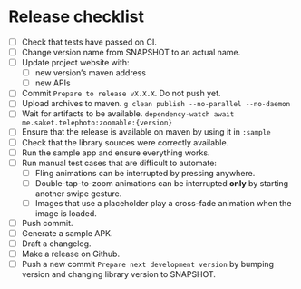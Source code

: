 # Release checklist

- [ ] Check that tests have passed on CI.
- [ ] Change version name from SNAPSHOT to an actual name.
- [ ] Update project website with:
    - [ ] new version’s maven address
    - [ ] new APIs
- [ ] Commit `Prepare to release vX.X.X`. Do not push yet.
- [ ] Upload archives to maven.
  `g clean publish --no-parallel --no-daemon`
- [ ] Wait for artifacts to be available.
  `dependency-watch await me.saket.telephoto:zoomable:{version}`
- [ ] Ensure that the release is available on maven by using it in `:sample`
- [ ] Check that the library sources were correctly available.
- [ ] Run the sample app and ensure everything works. 
- [ ] Run manual test cases that are difficult to automate:
  - [ ] Fling animations can be interrupted by pressing anywhere.
  - [ ] Double-tap-to-zoom animations can be interrupted **only** by starting another swipe gesture.
  - [ ] Images that use a placeholder play a cross-fade animation when the image is loaded.
- [ ] Push commit.
- [ ] Generate a sample APK.
- [ ] Draft a changelog.
- [ ] Make a release on Github.
- [ ] Push a new commit `Prepare next development version` by bumping version and changing library version to SNAPSHOT.
